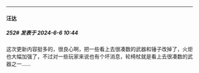﻿
*****

####  汪达  
##### 252#       发表于 2024-6-6 10:44

这次更新内容挺多的，很良心啊，把一些看上去很凑数的武器和锤子改掉了，火炬也大幅加强了，不过对一些玩家来说也有个坏消息，轮椅杖就是看上去很凑数的武器之一……

